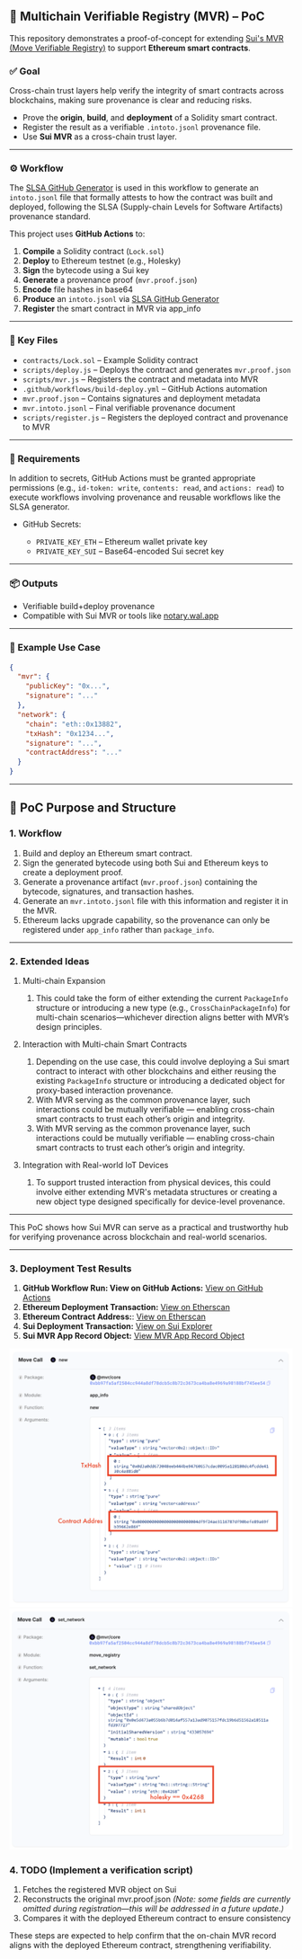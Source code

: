 ## 🧚 Multichain Verifiable Registry (MVR) – PoC

This repository demonstrates a proof-of-concept for extending [Sui's MVR (Move Verifiable Registry)](https://github.com/MystenLabs/mvr) to support **Ethereum smart contracts**.

### ✅ Goal

Cross-chain trust layers help verify the integrity of smart contracts across blockchains, making sure provenance is clear and reducing risks.

* Prove the **origin**, **build**, and **deployment** of a Solidity smart contract.
* Register the result as a verifiable `.intoto.jsonl` provenance file.
* Use **Sui MVR** as a cross-chain trust layer.

---

### ⚙️ Workflow

The [SLSA GitHub Generator](https://github.com/slsa-framework/slsa-github-generator) is used in this workflow to generate an `intoto.jsonl` file that formally attests to how the contract was built and deployed, following the SLSA (Supply-chain Levels for Software Artifacts) provenance standard.

This project uses **GitHub Actions** to:

1. **Compile** a Solidity contract (`Lock.sol`)
2. **Deploy** to Ethereum testnet (e.g., Holesky)
3. **Sign** the bytecode using a Sui key
4. **Generate** a provenance proof (`mvr.proof.json`)
5. **Encode** file hashes in base64
6. **Produce** an `intoto.jsonl` via [SLSA GitHub Generator](https://github.com/slsa-framework/slsa-github-generator)
7. **Register** the smart contract in MVR via app\_info

---

### 📁 Key Files

* `contracts/Lock.sol` – Example Solidity contract
* `scripts/deploy.js` – Deploys the contract and generates `mvr.proof.json`
* `scripts/mvr.js` – Registers the contract and metadata into MVR
* `.github/workflows/build-deploy.yml` – GitHub Actions automation
* `mvr.proof.json` – Contains signatures and deployment metadata
* `mvr.intoto.jsonl` – Final verifiable provenance document
* `scripts/register.js` – Registers the deployed contract and provenance to MVR

---

### 🔐 Requirements

In addition to secrets, GitHub Actions must be granted appropriate permissions (e.g., `id-token: write`, `contents: read`, and `actions: read`) to execute workflows involving provenance and reusable workflows like the SLSA generator.

* GitHub Secrets:

  * `PRIVATE_KEY_ETH` – Ethereum wallet private key
  * `PRIVATE_KEY_SUI` – Base64-encoded Sui secret key

---

### 📦 Outputs

* Verifiable build+deploy provenance
* Compatible with Sui MVR or tools like [notary.wal.app](https://notary.wal.app)

---

### 🦪 Example Use Case

```json
{
  "mvr": {
    "publicKey": "0x...",
    "signature": "..."
  },
  "network": {
    "chain": "eth::0x13882",
    "txHash": "0x1234...",
    "signature": "...",
    "contractAddress": "..."
  }
}
```

---

## 🚀 PoC Purpose and Structure

### 1. Workflow

  1. Build and deploy an Ethereum smart contract.
  1. Sign the generated bytecode using both Sui and Ethereum keys to create a deployment proof.
  1. Generate a provenance artifact (`mvr.proof.json`) containing the bytecode, signatures, and transaction hashes.
  1. Generate an `mvr.intoto.jsonl` file with this information and register it in the MVR.
  1. Ethereum lacks upgrade capability, so the provenance can only be registered under `app_info` rather than `package_info`.

---

### 2. Extended Ideas

  1. Multi-chain Expansion

      1. This could take the form of either extending the current `PackageInfo` structure or introducing a new type (e.g., `CrossChainPackageInfo`) for multi-chain scenarios—whichever direction aligns better with MVR’s design principles.

  1. Interaction with Multi-chain Smart Contracts

      1. Depending on the use case, this could involve deploying a Sui smart contract to interact with other blockchains and either reusing the existing `PackageInfo` structure or introducing a dedicated object for proxy-based interaction provenance.
      1. With MVR serving as the common provenance layer, such interactions could be mutually verifiable — enabling cross-chain smart contracts to trust each other’s origin and integrity.
      1. With MVR serving as the common provenance layer, such interactions could be mutually verifiable — enabling cross-chain smart contracts to trust each other’s origin and integrity.

  1. Integration with Real-world IoT Devices

      1. To support trusted interaction from physical devices, this could involve either extending MVR's metadata structures or creating a new object type designed specifically for device-level provenance.

---

This PoC shows how Sui MVR can serve as a practical and trustworthy hub for verifying provenance across blockchain and real-world scenarios.

---

### 3. Deployment Test Results

  1. **GitHub Workflow Run: View on GitHub Actions:** [View on GitHub Actions](https://github.com/zktx-io/multichain-mvr-poc/actions/runs/15723947452)
  1. **Ethereum Deployment Transaction:** [View on Etherscan](https://holesky.etherscan.io/tx/0x0d3a0dd673048eeb444be94760657cdac0095a128180dc4fcdde4130c4a885d0)
  1. **Ethereum Contract Address:**: [View on Etherscan](https://holesky.etherscan.io/address/0x4df9f24ae3116787df90befe89a69fb39662e86f)
  1. **Sui Deployment Transaction:** [View on Sui Explorer](https://suiscan.xyz/mainnet/tx/6quYPRJdgrJvbKj98P5UeYffrMvv7JpBJyPvHN6Pouf4)
  1. **Sui MVR App Record Object:** [View MVR App Record Object](https://suiscan.xyz/mainnet/object/0xd6693e672db5230f064d16cb4306ca4102c5adcf5856327b0fe5d838b025a76f/fields)

![pic1](images/pic1.png)
![pic2](images/pic2.png)


### 4. TODO (Implement a verification script)
  
  1. Fetches the registered MVR object on Sui
  1. Reconstructs the original mvr.proof.json  *(Note: some fields are currently omitted during registration—this will be addressed in a future update.)*  
  1. Compares it with the deployed Ethereum contract to ensure consistency

  These steps are expected to help confirm that the on-chain MVR record aligns with the deployed Ethereum contract, strengthening verifiability.
